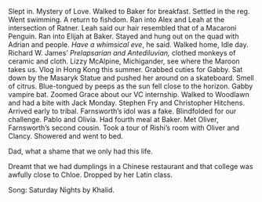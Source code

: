 Slept in. Mystery of Love. Walked to Baker for breakfast. Settled in the reg. Went swimming. A return to fishdom. Ran into Alex and Leah at the intersection of Ratner. Leah said our hair resembled that of a Macaroni Penguin. Ran into Elijah at Baker. Stayed and hung out on the quad with Adrian and people. *Have a whimsical eve*, he said. Walked home, Idle day. Richard W. James’ *Prelapsarian and Antediluvian,* clothed monkeys of ceramic and cloth. Lizzy McAlpine, Michigander, see where the Maroon takes us. Vlog in Hong Kong this summer. Grabbed cuties for Gabby. Sat down by the Masaryk Statue and pushed her around on a skateboard. Smell of citrus. Blue-tongued by peeps as the sun fell close to the horizon. Gabby vampire bat. Zoomed Grace about our VC internship. Walked to Woodlawn and had a bite with Jack Monday. Stephen Fry and Christopher Hitchens. Arrived early to tribal. Farnsworth’s idol was a fake. Blindfolded for our challenge. Pablo and Olivia. Had fourth meal at Baker. Met Oliver, Farnsworth’s second cousin. Took a tour of Rishi’s room with Oliver and Clancy. Showered and went to bed.  

Dad, what a shame that we only had this life. 

Dreamt that we had dumplings in a Chinese restaurant and that college was awfully close to Chloe. Dropped by her Latin class. 

Song: Saturday Nights by Khalid.